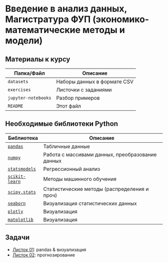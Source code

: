 # Введение в анализ данных, Магистратура ФУП (экономико-математические методы и модели)

## Материалы к курсу

| Папка/Файл |Описание|
|-|-|
|`datasets`| Наборы данных в формате CSV|
|`exercises`|Листочки с заданиями|
|`jupyter-notebooks`|Разбор примеров|
|`README`|Этот файл|

## Необходимые библиотеки Python

|Библиотека|Описание|
|-|-|
|[`pandas`](https://pandas.pydata.org)|Табличные данные|
|[`numpy`](https://numpy.org)|Работа с массивами данных, преобразование данных|
|[`statsmodels`](https://www.statsmodels.org/stable/index.html)|Регрессионный анализ|
|[`scikit-learn`](https://scikit-learn.org/stable/index.html)|Методы машинного обучения|
|[`scipy.stats`](https://docs.scipy.org/doc/scipy/reference/stats.html)|Статистические методы (распределения и проч)|
|[`seaborn`](https://seaborn.pydata.org)|Визуализация статистических данных|
|[`plotly`](https://plotly.com/python/)|Визуализация|
|[`matplotlib`](https://matplotlib.org)|Визуализация|

## Задачи

- [Листок 01](https://github.com/artamonoff/data-analysis-sgp/blob/main/exercises/list01-intro.pdf): pandas & визуализация
- [Листок 02](https://github.com/artamonoff/data-analysis-sgp/blob/main/exercises/list02-prediction.pdf): прогнозирование
